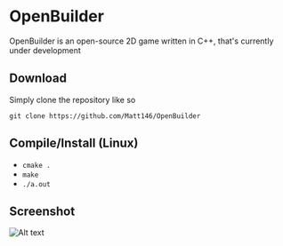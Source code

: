 # OpenBuilder
OpenBuilder is an open-source 2D game written in C++, that's currently under development

## Download
Simply clone the repository like so
```
git clone https://github.com/Matt146/OpenBuilder
```

## Compile/Install (Linux)
 - ```cmake .```
 - ```make```
 - ```./a.out```

## Screenshot
![Alt text](https://i.imgur.com/6SuxGM6.png, "Screenshot")

